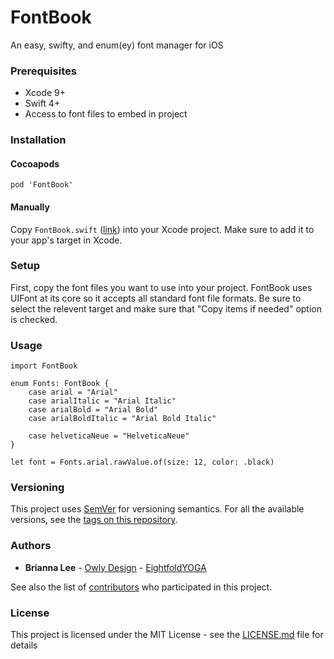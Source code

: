 # FontBook
An easy, swifty, and enum(ey) font manager for iOS

### Prerequisites

* Xcode 9+
* Swift 4+
* Access to font files to embed in project

### Installation

#### Cocoapods

```
pod 'FontBook'
```

#### Manually

Copy ```FontBook.swift``` ([link](https://github.com/bornbrie/FontBook/blob/master/FontBook/FontBook.swift)) into your Xcode project. Make sure to add it to your app's target in Xcode.

### Setup

First, copy the font files you want to use into your project. FontBook uses UIFont at its core so it accepts all standard font file formats. Be sure to select the relevent target and make sure that "Copy items if needed" option is checked.

### Usage

```
import FontBook
```

```
enum Fonts: FontBook {
    case arial = "Arial"
    case arialItalic = "Arial Italic"
    case arialBold = "Arial Bold"
    case arialBoldItalic = "Arial Bold Italic"
    
    case helveticaNeue = "HelveticaNeue"
}
```

```
let font = Fonts.arial.rawValue.of(size: 12, color: .black)
```

### Versioning

This project uses [SemVer](http://semver.org/) for versioning semantics. For all the available versions, see the [tags on this repository](https://github.com/bornbrie/WooOS/tags). 

### Authors

* **Brianna Lee** - [Owly Design](https://owly.xyz) - [EightfoldYOGA](https://www.eightfold.yoga)

See also the list of [contributors](https://github.com/bornbrie/WooOS/contributors) who participated in this project.

### License

This project is licensed under the MIT License - see the [LICENSE.md](LICENSE.md) file for details
